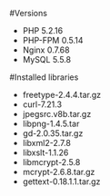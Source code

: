 #Versions
* PHP 5.2.16
* PHP-FPM 0.5.14
* Nginx 0.7.68
* MySQL 5.5.8

#Installed libraries

- freetype-2.4.4.tar.gz
- curl-7.21.3
- jpegsrc.v8b.tar.gz
- libpng-1.4.5.tar
- gd-2.0.35.tar.gz
- libxml2-2.7.8
- libxslt-1.1.26
- libmcrypt-2.5.8
- mcrypt-2.6.8.tar.gz
- gettext-0.18.1.1.tar.gz
